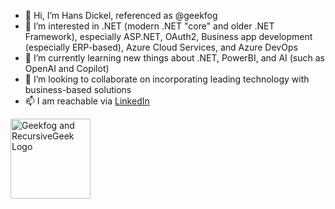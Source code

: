- 👋 Hi, I’m Hans Dickel, referenced as @geekfog
- 👀 I’m interested in .NET (modern .NET "core" and older .NET Framework), especially ASP.NET, OAuth2, Business app development (especially ERP-based), Azure Cloud Services, and Azure DevOps
- 🌱 I’m currently learning new things about .NET, PowerBI, and AI (such as OpenAI and Copilot)
- 💞️ I’m looking to collaborate on incorporating leading technology with business-based solutions
- 📫 I am reachable via [LinkedIn](https://www.linkedin.com/in/hansdickel)

<img src="https://avatars.githubusercontent.com/u/38358141" alt="Geekfog and RecursiveGeek Logo" width="128">

